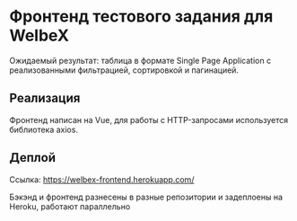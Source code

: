 # Фронтенд тестового задания для WelbeX

Ожидаемый результат: таблица в формате Single Page Application с реализованными фильтрацией, сортировкой и пагинацией.

## Реализация

Фронтенд написан на Vue, для работы с HTTP-запросами используется библиотека axios.

## Деплой 

Ссылка: https://welbex-frontend.herokuapp.com/

Бэкэнд и фронтенд разнесены в разные репозитории и задеплоены на Heroku, работают параллельно